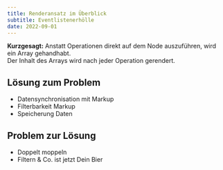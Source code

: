 ```yaml
---
title: Renderansatz im Überblick 
subtitle: Eventlistenerhölle 
date: 2022-09-01
---
```


__Kurzgesagt:__ Anstatt Operationen direkt auf dem Node auszuführen, wird ein Array gehandhabt.\
Der Inhalt des Arrays wird nach jeder Operation gerendert.

## Lösung zum Problem

- Datensynchronisation mit Markup
- Filterbarkeit Markup
- Speicherung Daten

## Problem zur Lösung

- Doppelt moppeln
- Filtern & Co. ist jetzt Dein Bier
